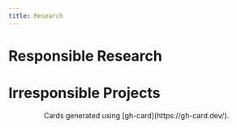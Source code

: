 ```yaml
---
title: Research
---
```


# Responsible Research

<object data="images/vyzx.svg" alt="inQWIRE/VyZX - GitHub"></object>
<object data="images/thesis.svg" alt="New College of Florida Undergraduate Thesis - Pdf"></object>
<object data="images/idrisgt.svg" alt="caldwellb/idrisgrouptheory - GitHub"></object>

# Irresponsible Projects

<object data="images/haskell-dither.svg" alt="caldwellb/haskell-dither - GitHub"></object>
<object data="images/website.svg" alt="caldwellb/website - GitHub"></object>

<center>
Cards generated using [gh-card](https://gh-card.dev/).
</center>
